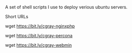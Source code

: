 A set of shell scripts I use to deploy verious ubuntu servers.


Short URLs

wget https://bit.ly/cgray-nginxphp

wget https://bit.ly/cgray-percona

wget https://bit.ly/cgray-webmin

